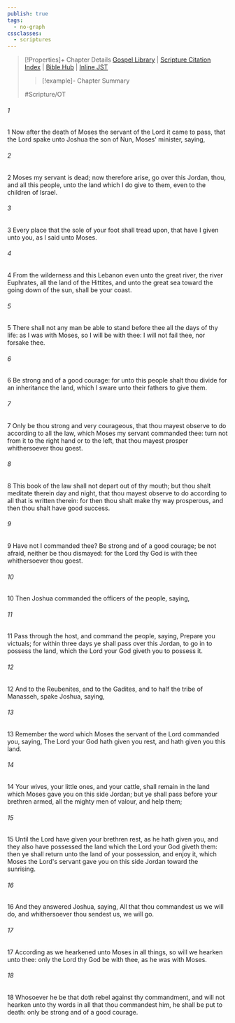```yaml
---
publish: true
tags:
  - no-graph
cssclasses:
  - scriptures
---
```

>[!Properties]+ Chapter Details
>[Gospel Library](https://churchofjesuschrist.org/study/scriptures/ot/josh/1?lang=eng)    |    [Scripture Citation Index](https://scriptures.byu.edu/#06a01::c06a01)    |    [Bible Hub](https://biblehub.com/joshua/1.htm)    |    [Inline JST](https://scripturetoolbox.com/html/ic/Joshua/1.html)
>>[!example]- Chapter Summary
>> 
> 
>
>#Scripture/OT
###### 1
1 Now after the death of Moses the servant of the Lord it came to pass, that the Lord spake unto Joshua the son of Nun, Moses' minister, saying,
###### 2
2 Moses my servant is dead; now therefore arise, go over this Jordan, thou, and all this people, unto the land which I do give to them, even to the children of Israel.
###### 3
3 Every place that the sole of your foot shall tread upon, that have I given unto you, as I said unto Moses.
###### 4
4 From the wilderness and this Lebanon even unto the great river, the river Euphrates, all the land of the Hittites, and unto the great sea toward the going down of the sun, shall be your coast.
###### 5
5 There shall not any man be able to stand before thee all the days of thy life: as I was with Moses, so I will be with thee: I will not fail thee, nor forsake thee.
###### 6
6 Be strong and of a good courage: for unto this people shalt thou divide for an inheritance the land, which I sware unto their fathers to give them.
###### 7
7 Only be thou strong and very courageous, that thou mayest observe to do according to all the law, which Moses my servant commanded thee: turn not from it to the right hand or to the left, that thou mayest prosper whithersoever thou goest.
###### 8
8 This book of the law shall not depart out of thy mouth; but thou shalt meditate therein day and night, that thou mayest observe to do according to all that is written therein: for then thou shalt make thy way prosperous, and then thou shalt have good success.
###### 9
9 Have not I commanded thee? Be strong and of a good courage; be not afraid, neither be thou dismayed: for the Lord thy God is with thee whithersoever thou goest.
###### 10
10 Then Joshua commanded the officers of the people, saying,
###### 11
11 Pass through the host, and command the people, saying, Prepare you victuals; for within three days ye shall pass over this Jordan, to go in to possess the land, which the Lord your God giveth you to possess it.
###### 12
12 And to the Reubenites, and to the Gadites, and to half the tribe of Manasseh, spake Joshua, saying,
###### 13
13 Remember the word which Moses the servant of the Lord commanded you, saying, The Lord your God hath given you rest, and hath given you this land.
###### 14
14 Your wives, your little ones, and your cattle, shall remain in the land which Moses gave you on this side Jordan; but ye shall pass before your brethren armed, all the mighty men of valour, and help them;
###### 15
15 Until the Lord have given your brethren rest, as he hath given you, and they also have possessed the land which the Lord your God giveth them: then ye shall return unto the land of your possession, and enjoy it, which Moses the Lord's servant gave you on this side Jordan toward the sunrising.
###### 16
16 And they answered Joshua, saying, All that thou commandest us we will do, and whithersoever thou sendest us, we will go.
###### 17
17 According as we hearkened unto Moses in all things, so will we hearken unto thee: only the Lord thy God be with thee, as he was with Moses.
###### 18
18 Whosoever he be that doth rebel against thy commandment, and will not hearken unto thy words in all that thou commandest him, he shall be put to death: only be strong and of a good courage.
